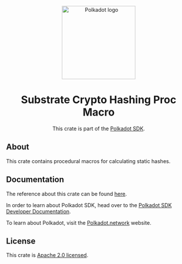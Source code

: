 <div align="center">

<img
alt="Polkadot logo" width="200"
src="https://raw.githubusercontent.com/paritytech/polkadot-sdk/rzadp/readmes/docs/images/Polkadot_Logo_Horizontal_Pink_BlackOnWhite.png">

# Substrate Crypto Hashing Proc Macro

This crate is part of the [Polkadot SDK](https://github.com/paritytech/polkadot-sdk/).

</div>

## About

This crate contains procedural macros for calculating static hashes.

## Documentation

The reference about this crate can be found [here](https://paritytech.github.io/polkadot-sdk/master/sp_crypto_hashing_proc_macro).

In order to learn about Polkadot SDK, head over to the [Polkadot SDK Developer Documentation](https://paritytech.github.io/polkadot-sdk/master/polkadot_sdk_docs/index.html).

To learn about Polkadot, visit the [Polkadot.network](https://polkadot.network/) website.

## License

This crate is [Apache 2.0 licensed](https://spdx.org/licenses/Apache-2.0.html).
